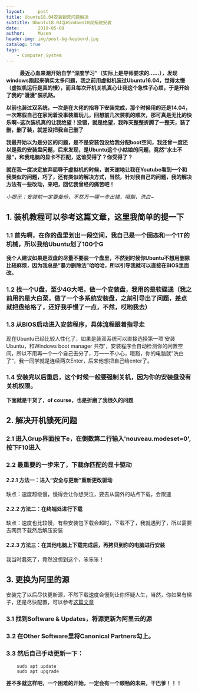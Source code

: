 ```yaml
---
layout:     post
title: Ubuntu18.04安装锁死问题解决
subtitle: Ubuntu18.04与Windows10双系统安装
date:       2019-05-08
author:     Musen
header-img: img/post-bg-keybord.jpg
catalog: true
tags:
    - Computer_System
---
```

&ensp; 
&emsp; 
&nbsp;
**最近心血来潮开始自学“深度学习”（实际上是导师要求的......），发现windows跑起来确实太多问题，我之前用虚拟机装过Ubuntu16.04，觉得太慢（虚拟机运行是真的慢），而且每次开机关机真心让我这个急性子心烦，于是开始了我的“漫漫”装机路。**

**以前也装过双系统，一次是在大佬的指导下安装完成，那个时候用的还是14.04，一次寒假自己在家闲着没事装着玩儿，回想前几次装机的顺次，那可真是无比的快乐啊~这次装机真的让我绝望！没错，就是绝望，我昨天整整折腾了一整天，装了删，删了装，就差没把我自己删了**

**我最开始以为是分区的问题，是不是安装包没给我分配boot空间，我还曾一度还以是我的安装盘问题，后来发现，是Ubuntu这个小姑娘的问题，竟然“水土不服”，和我电脑的显卡不匹配，这谁受得了？你受得了？**

**就在我一度决定放弃屈辱于虚拟机的时候，谢天谢地让我在Youtube看到一个和我类似的问题，巧了，还有类似的解决方式，当然，针对我自己的问题，我的解决方法有一些改动，来吧，回忆我曾经的痛苦吧！**

*小提示：安装前一定要备份，不然万一哪一步出错，哦豁，洗白~*

## 1. 装机教程可以参考这篇文章，这里我简单的提一下
### 1.1 首先啊，在你的盘里划出一段空间，我自己是一个固态和一个1T的机械，所以我给Ubuntu划了100个G
**我个人建议如果是双盘的尽量不要装一个盘里，不然到时候你Ubuntu不想用删除比较麻烦，因为我总是“暴力删除法”哈哈哈，所以引导我就可以直接在BIOS里面改。**
### 1.2 找一个U盘，至少4G大吧，做一个安装盘，我用的是软碟通（我之前用的是大白菜，做了一个多系统安装盘，之前引导出了问题，差点就把盘给格了，还好我手慢了一点，不然，哎哟我去）
### 1.3 从BIOS启动进入安装程序，具体流程跟着指导走
现在Ubuntu已经比较人性化了，如果是装双系统可以直接选择第一项'安装Ubuntu，和Windows boot manager 共存'，安装程序会自动检测你的闲置空间，所以不用再一个一个自己去分了，万一一不小心，哦豁，你的电脑就”洗白了“，我一同学就是连续两次Enter，后来他想把自己给enter了。
### 1.4 安装完以后重启，这个时候一般要强制关机，因为你的安装盘没有关机权限。

**下面就是干货了，of course，也是折磨了我很久的问题**

## 2. 解决开机锁死问题
### 2.1 进入Grup界面按下e，在倒数第二行输入'nouveau.modeset=0',按下F10进入
### 2.2 最重要的一步来了，下载你匹配的显卡驱动
#### 2.2.1 方法一：进入“安全与更新”重新更改驱动
缺点：速度超级慢，慢得会让你想哭泣，要去从国外的站点下载，会限速
#### 2.2.2 方法二：在终端处进行下载
缺点：速度也比较慢，有些安装包下载会超时，下载不了，我就遇到了，所以需要去网页下载然后解压安装
#### 2.2.3 方法三：在其他电脑上下载完成后，再拷贝到你的电脑进行安装
我当时蠢死了，竟然没想到这个，笨笨笨！

## 3. 更换为阿里的源
安装完了以后尽快更新源，不然下载速度会慢到让你怀疑人生，当然，你如果有梯子，还是尽快配置，可以参考[这篇文章](https://blog.csdn.net/weixin_37747104/article/details/82911803)
### 3.1 找到Software & Updates，将源更新为阿里云的源
### 3.2 在Other Software里将Canonical Partners勾上。 
### 3.3 然后自己手动更新一下：
        sudo apt update
        sudo apt upgrade

**差不多就这样吧，一个困难的开始，一定会有一个顺畅的未来，干巴爹！！！**


